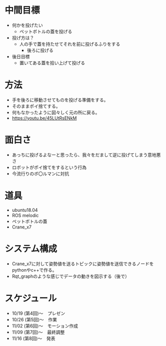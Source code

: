 中間目標
=============

- 何かを投げたい
  - ペットボトルの蓋を投げる
- 投げ方は？
  - 人の手で蓋を持たせてそれを前に投げるふりをする
    - 後ろに投げる
- 後日目標
  - 置いてある蓋を拾い上げて投げる

方法
=============

- 手を後ろに移動させてものを投げる準備をする。
- そのままポイ捨てする。
- 何もなかったように図々しく元の所に戻る。
- https://youtu.be/45LUtRsENkM

面白さ
=============

- あっちに投げるよなーと思ったら、我々をだまして逆に投げてしまう意地悪さ
- ロボットがポイ捨てをするという行為
- 今流行りのボ〇ルマンに対抗

道具
=============

- ubuntu18.04
- ROS melodic
- ペットボトルの蓋
- Crane_x7

システム構成
=============

- Crane_x7に対して姿勢値を送るトピックに姿勢値を送信できるノードをpythonやc++で作る。
- Rqt_graphのような感じでデータの動きを図示する（後で）

スケジュール
=============

- 10/19 (第4回)～　プレゼン
- 10/26 (第5回)～　作業
- 11/02 (第6回)～　モーション作成
- 11/09 (第7回)～　最終調整
- 11/16 (第8回)～　発表
